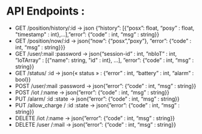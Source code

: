 # API Endpoints :

- GET /position/history/:id -> json {“history”: [{“posx”: float, “posy” : float, "timestamp" : int},…],”error”:  {“code” : int, “msg” : string}}
- GET /position/now/:id -> json{“now”: {“posx”,”poxy”}, ”error”:  {“code” : int, “msg” : string}}}
- GET /user/:mail :password -> json{“session-id” : int, ”nbIoT” : int, ”IoTArray” : [{"name": string, "id" : int}, ...], ”error”: {“code” : int, “msg” : string}}
- GET /status/ :id -> json{« status » : {“error” : int,  “battery” :  int, “alarm” : bool}}
- POST /user/:mail :password -> json{”error”:  {“code” : int, “msg” : string}}
- POST /iot /:name -> json{”error”:  {“code” : int, “msg” : string}}
- PUT /alarm/ :id :state -> json{”error”:  {“code” : int, “msg” : string}}
- PUT /allow_charge / :id :state -> json{”error”:  {“code” : int, “msg” : string}}
- DELETE /iot /:name -> json{”error”:  {“code” : int, “msg” : string}}
- DELETE /user /:mail -> json{”error”:  {“code” : int, “msg” : string}}
